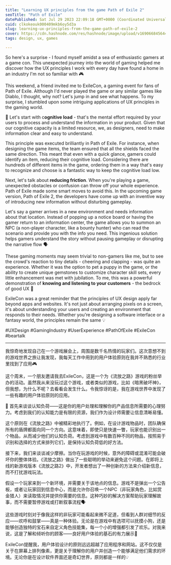 ```yaml
---
title: "Learning UX principles from the game Path of Exile 2"
seoTitle: "Path of Exile"
datePublished: Sat Jul 29 2023 22:09:18 GMT+0000 (Coordinated Universal Time)
cuid: clkokeouk000409mkb6oy5d3a
slug: learning-ux-principles-from-the-game-path-of-exile-2
cover: https://cdn.hashnode.com/res/hashnode/image/upload/v1690668456442/ade91f90-2a62-443b-92c4-6a81832f47fd.jpeg
tags: design, ux, games

---
```


So here's a surprise - I found myself amidst a sea of enthusiastic gamers at a game con. This unexpected journey into the world of gaming helped me discover how the UX principles I work with every day have found a home in an industry I'm not so familiar with 🎮

This weekend, a friend invited me to ExileCon, a gaming event for fans of Path of Exile. Although I'd never played the game or any similar games like Diablo, I thought, why not? Let's jump in and see what happens. To my surprise, I stumbled upon some intriguing applications of UX principles in the gaming world.

🧠 Let's start with c**ognitive load** - that's the mental effort required by your users to process and understand the information in your product. Given that our cognitive capacity is a limited resource, we, as designers, need to make information clear and easy to understand.

This principle was executed brilliantly in Path of Exile. For instance, when designing the game items, the team ensured that all the shields faced the same direction. This meant that even with a quick glance, gamers could identify an item, reducing their cognitive load. Considering there are hundreds of different items in the game, ordering them in a way that's easy to recognize and choose is a fantastic way to keep the cognitive load low.

Next, let's talk about **reducing friction**. When you're playing a game, unexpected obstacles or confusion can throw off your whole experience. Path of Exile made some smart moves to avoid this. In the upcoming game version, Path of Exile 2, the developers have come up with an inventive way of introducing new information without disturbing gameplay.

Let's say a gamer arrives in a new environment and needs information about that location. Instead of popping up a notice board or having the gamer return to an information center, the game allows you to summon an NPC (a non-player character, like a bounty hunter) who can read the scenario and provide you with the info you need. This ingenious solution helps gamers understand the story without pausing gameplay or disrupting the narrative flow 🗣️

These gaming moments may seem trivial to non-gamers like me, but to see the crowd's reaction to tiny details - cheering and clapping - was quite an experience. Whether it was the option to pet a puppy in the game, or the ability to create unique gemstones to customize character skill sets, every little enhancement was met with jubilation. To me, this was a powerful demonstration of **knowing and listening to your customers** - the bedrock of good UX 👏

ExileCon was a great reminder that the principles of UX design apply far beyond apps and websites. It's not just about arranging pixels on a screen, it's about understanding your users and creating an environment that responds to their needs. Whether you're designing a software interface or a fantasy world, the principles remain the same 💡

#UXDesign #GamingIndustry #UserExperience #PathOfExile #ExileCon #beartalk

---

我惊奇地发现自己在一个游戏展会上，周围是数千名热情的玩家们。这次意想不到的游戏世界之旅让我发现，我每天工作中用到的用户体验原则在我并不熟悉的行业里找到了应用🎮

这个周末，一个朋友邀请我去ExileCon，这是一个为《流放之路》游戏的粉丝举办的活动。虽然我从来没玩过这个游戏，或者类似的游戏，比如《暗黑破坏神》，但我想，为什么不呢？去看看会发生什么。令我惊讶的是，我在游戏世界中发现了一些有趣的用户体验原则的应用。

🧠 首先来谈谈认知负荷——这是你的用户处理和理解你的产品信息所需要的心理努力。考虑到我们的认知能力是有限的资源，我们作为设计师需要让信息清晰易懂。

这个原则在《流放之路》中被精彩地执行了。例如，在设计游戏物品时，团队确保所有的盾牌都面向同一个方向。这意味着，即使只是快速一瞥，玩家也能识别出一个物品，从而减少他们的认知负荷。考虑到游戏中有数百种不同的物品，按照易于识别和选择的方式来排列它们，是保持认知负荷低的好方法。

接下来，我们来谈谈减少摩擦。当你在玩游戏的时候，意外的障碍或混淆可能会破坏你的整体体验。《流放之路》做出了一些聪明的举动来避免这个问题。在即将上线的新游戏版本《流放之路2》中，开发者想出了一种创新的方法来介绍新信息，而不打扰游戏玩法。

假设一个玩家来到一个新环境，并需要关于该地点的信息。游戏不是弹出一个公告板，或者让玩家回到信息中心，而是允许你召唤一个NPC（非玩家角色，比如赏金猎人）来读取情况并提供你需要的信息。这种巧妙的解决方案帮助玩家理解故事，而不需要暂停游戏或打断叙事流程🗣️

这些游戏时刻对于像我这样的非玩家可能看起来微不足道，但看到人群对细节的反应——欢呼和鼓掌——真是一种体验。无论是在游戏中有选项可以抚摸小狗，还是能够创造独特的宝石来自定义角色技能集，每一个小的增强都引发了欢乐。对我来说，这是了解和倾听你的顾客——良好用户体验的基石的有力展示👏

ExileCon提醒我，用户体验设计的原则远远超越了应用程序和网站。这不仅仅是关于在屏幕上排列像素，更是关于理解你的用户并创造一个能够满足他们需求的环境。无论你是在设计软件界面还是奇幻世界，原则都是一样的💡